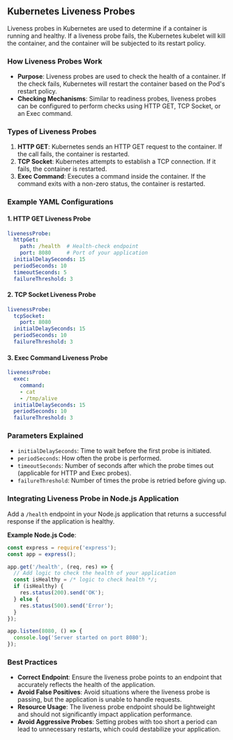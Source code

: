 ## Kubernetes Liveness Probes

Liveness probes in Kubernetes are used to determine if a container is running and healthy. If a liveness probe fails, the Kubernetes kubelet will kill the container, and the container will be subjected to its restart policy.

### How Liveness Probes Work

- **Purpose**: Liveness probes are used to check the health of a container. If the check fails, Kubernetes will restart the container based on the Pod's restart policy.
- **Checking Mechanisms**: Similar to readiness probes, liveness probes can be configured to perform checks using HTTP GET, TCP Socket, or an Exec command.

### Types of Liveness Probes

1. **HTTP GET**: Kubernetes sends an HTTP GET request to the container. If the call fails, the container is restarted.
2. **TCP Socket**: Kubernetes attempts to establish a TCP connection. If it fails, the container is restarted.
3. **Exec Command**: Executes a command inside the container. If the command exits with a non-zero status, the container is restarted.

### Example YAML Configurations

#### 1. HTTP GET Liveness Probe

```yaml
livenessProbe:
  httpGet:
    path: /health  # Health-check endpoint
    port: 8080     # Port of your application
  initialDelaySeconds: 15
  periodSeconds: 10
  timeoutSeconds: 5
  failureThreshold: 3
```

#### 2. TCP Socket Liveness Probe

```yaml
livenessProbe:
  tcpSocket:
    port: 8080
  initialDelaySeconds: 15
  periodSeconds: 10
  failureThreshold: 3
```

#### 3. Exec Command Liveness Probe

```yaml
livenessProbe:
  exec:
    command:
    - cat
    - /tmp/alive
  initialDelaySeconds: 15
  periodSeconds: 10
  failureThreshold: 3
```

### Parameters Explained

- `initialDelaySeconds`: Time to wait before the first probe is initiated.
- `periodSeconds`: How often the probe is performed.
- `timeoutSeconds`: Number of seconds after which the probe times out (applicable for HTTP and Exec probes).
- `failureThreshold`: Number of times the probe is retried before giving up.

### Integrating Liveness Probe in Node.js Application

Add a `/health` endpoint in your Node.js application that returns a successful response if the application is healthy.

**Example Node.js Code**:

```javascript
const express = require('express');
const app = express();

app.get('/health', (req, res) => {
  // Add logic to check the health of your application
  const isHealthy = /* logic to check health */;
  if (isHealthy) {
    res.status(200).send('OK');
  } else {
    res.status(500).send('Error');
  }
});

app.listen(8080, () => {
  console.log('Server started on port 8080');
});
```

### Best Practices

- **Correct Endpoint**: Ensure the liveness probe points to an endpoint that accurately reflects the health of the application.
- **Avoid False Positives**: Avoid situations where the liveness probe is passing, but the application is unable to handle requests.
- **Resource Usage**: The liveness probe endpoint should be lightweight and should not significantly impact application performance.
- **Avoid Aggressive Probes**: Setting probes with too short a period can lead to unnecessary restarts, which could destabilize your application.
